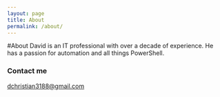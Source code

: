 ```yaml
---
layout: page
title: About
permalink: /about/
---
```

#About
David is an IT professional with over a decade of experience. He has a passion for automation and all things PowerShell. 
### Contact me

[dchristian3188@gmail.com](mailto:dchristian3188@gmail.com)